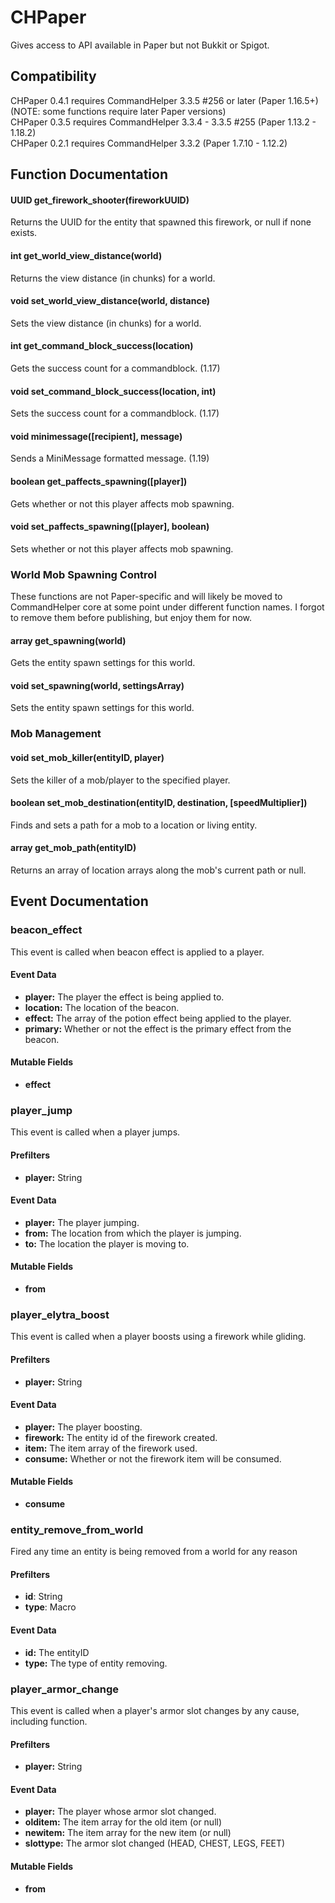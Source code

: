 # CHPaper

Gives access to API available in Paper but not Bukkit or Spigot.

## Compatibility

CHPaper 0.4.1 requires CommandHelper 3.3.5 #256 or later (Paper 1.16.5+) (NOTE: some functions require later Paper versions)  
CHPaper 0.3.5 requires CommandHelper 3.3.4 - 3.3.5 #255 (Paper 1.13.2 - 1.18.2)  
CHPaper 0.2.1 requires CommandHelper 3.3.2 (Paper 1.7.10 - 1.12.2)  

## Function Documentation

#### UUID get_firework_shooter(fireworkUUID)
Returns the UUID for the entity that spawned this firework, or null if none exists.

#### int get_world_view_distance(world)
Returns the view distance (in chunks) for a world.

#### void set_world_view_distance(world, distance)
Sets the view distance (in chunks) for a world.

#### int get_command_block_success(location)
Gets the success count for a commandblock. (1.17)

#### void set_command_block_success(location, int)
Sets the success count for a commandblock. (1.17)

#### void minimessage([recipient], message)
Sends a MiniMessage formatted message. (1.19)

#### boolean get_paffects_spawning([player])
Gets whether or not this player affects mob spawning.

#### void set_paffects_spawning([player], boolean)
Sets whether or not this player affects mob spawning.

### World Mob Spawning Control
These functions are not Paper-specific and will likely be moved to CommandHelper core at some point under different function names. I forgot to remove them before publishing, but enjoy them for now.

#### array get_spawning(world)
Gets the entity spawn settings for this world.

#### void set_spawning(world, settingsArray)
Sets the entity spawn settings for this world.

### Mob Management

#### void set_mob_killer(entityID, player)
Sets the killer of a mob/player to the specified player.

#### boolean set_mob_destination(entityID, destination, [speedMultiplier])
Finds and sets a path for a mob to a location or living entity.

#### array get_mob_path(entityID)
Returns an array of location arrays along the mob's current path or null.

## Event Documentation

### beacon_effect

This event is called when beacon effect is applied to a player.

#### Event Data

* **player:** The player the effect is being applied to.
* **location:** The location of the beacon.
* **effect:** The array of the potion effect being applied to the player.
* **primary:** Whether or not the effect is the primary effect from the beacon.

#### Mutable Fields

* **effect**

### player_jump

This event is called when a player jumps.

#### Prefilters

* **player:** String

#### Event Data

* **player:** The player jumping.
* **from:** The location from which the player is jumping.
* **to:** The location the player is moving to.

#### Mutable Fields

* **from**

### player_elytra_boost

This event is called when a player boosts using a firework while gliding.

#### Prefilters

* **player:** String

#### Event Data

* **player:** The player boosting.
* **firework:** The entity id of the firework created.
* **item:** The item array of the firework used.
* **consume:** Whether or not the firework item will be consumed.

#### Mutable Fields

* **consume**

### entity_remove_from_world

Fired any time an entity is being removed from a world for any reason

#### Prefilters

* **id**: String
* **type**: Macro

#### Event Data

* **id:** The entityID
* **type:** The type of entity removing.

### player_armor_change

This event is called when a player's armor slot changes by any cause, including function.

#### Prefilters

* **player:** String

#### Event Data

* **player:** The player whose armor slot changed.
* **olditem:** The item array for the old item (or null)
* **newitem:** The item array for the new item (or null)
* **slottype:** The armor slot changed (HEAD, CHEST, LEGS, FEET)

#### Mutable Fields

* **from**